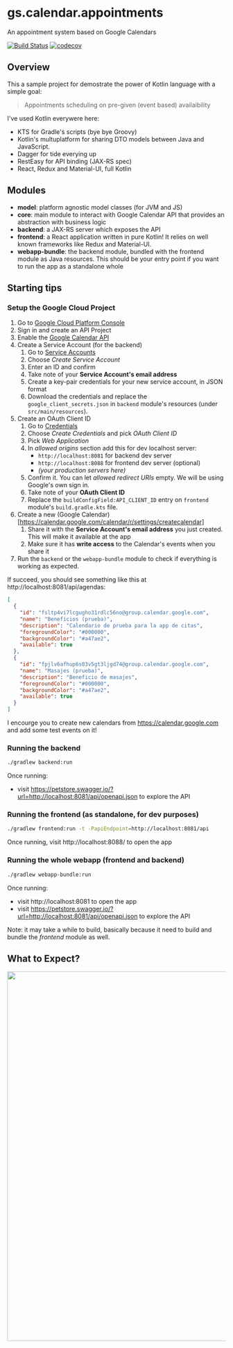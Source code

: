 # gs.calendar.appointments
An appointment system based on Google Calendars

[![Build Status](https://travis-ci.com/gmazzo/gs.calendar.appointments.svg?branch=master)](https://travis-ci.com/gmazzo/gs.calendar.appointments)
[![codecov](https://codecov.io/gh/gmazzo/gs.calendar.appointments/branch/master/graph/badge.svg)](https://codecov.io/gh/gmazzo/gs.calendar.appointments)

## Overview
This a sample project for demostrate the power of Kotlin language with a simple goal:
> Appointments scheduling on pre-given (event based) availaibility

I've used Kotlin everywere here:
- KTS for Gradle's scripts (bye bye Groovy)
- Kotlin's multuplatform for sharing DTO models between Java and JavaScript.
- Dagger for tide everying up
- RestEasy for API binding (JAX-RS spec)
- React, Redux and Material-UI, full Kotlin

## Modules
- **model**: platform agnostic model classes (for JVM and JS)
- **core**: main module to interact with Google Calendar API that provides an abstraction with business logic
- **backend**: a JAX-RS server which exposes the API
- **frontend**: a React application written in pure Kotlin! It relies on well known frameworks like Redux and Material-UI.
- **webapp-bundle**: the backend module, bundled with the frontend module as Java resources. This should be your entry point if you want to run the app as a standalone whole

## Starting tips
### Setup the Google Cloud Project
1. Go to [Google Cloud Platform Console](https://console.cloud.google.com/apis)
1. Sign in and create an API Project
1. Enable the [Google Calendar API](https://console.cloud.google.com/apis/api/calendar-json.googleapis.com)
1. Create a Service Account (for the backend)
    1. Go to [Service Accounts](https://console.cloud.google.com/iam-admin/serviceaccounts)
    1. Choose *Create Service Account*
    1. Enter an ID and confirm
    1. Take note of your **Service Account's email address**
    1. Create a key-pair credentials for your new service account, in JSON format
    1. Download the credentials and replace the `google_client_secrets.json` in `backend` module's resources (under `src/main/resources`).
1. Create an OAuth Client ID
    1. Go to [Credentials](https://console.cloud.google.com/apis/credentials)
    1. Choose *Create Credentials* and pick *OAuth Client ID*
    1. Pick *Web Application*
    1. In *allowed origins* section add this for dev localhost server:
        - `http://localhost:8081` for backend dev server
        - `http://localhost:8088` for frontend dev server (optional)
        - *(your production servers here)*
    1. Confirm it. You can let *allowed redirect URIs* empty. We will be using Google's own sign in.
    1. Take note of your **OAuth Client ID**
    1. Replace the `buildConfigField:API_CLIENT_ID` entry on `frontend` module's `build.gradle.kts` file.
1. Create a new (Google Calendar)[https://calendar.google.com/calendar/r/settings/createcalendar]
    1. Share it with the **Service Account's email address** you just created. This will make it available at the app
    1. Make sure it has **write access** to the Calendar's events when you share it
1. Run the `backend` or the `webapp-bundle` module to check if everything is working as expected.

If succeed, you should see something like this at http://localhost:8081/api/agendas:
```json
[
  {
    "id": "fsltp4vi7lcgugho31rdlc56no@group.calendar.google.com",
    "name": "Beneficios (prueba)",
    "description": "Calendario de prueba para la app de citas",
    "foregroundColor": "#000000",
    "backgroundColor": "#a47ae2",
    "available": true
  },
  {
    "id": "fpjlv6afhup6s03v5gt3ljgd74@group.calendar.google.com",
    "name": "Masajes (prueba)",
    "description": "Beneficio de masajes",
    "foregroundColor": "#000000",
    "backgroundColor": "#a47ae2",
    "available": true
  }
]
```

I encourge you to create new calendars from https://calendar.google.com and add some test events on it!

### Running the backend
```sh
./gradlew backend:run
```
Once running:
- visit https://petstore.swagger.io/?url=http://localhost:8081/api/openapi.json to explore the API

### Running the frontend (as standalone, for dev purposes)
```sh
./gradlew frontend:run -t -PapiEndpoint=http://localhost:8081/api
```
Once running, visit http://localhost:8088/ to open the app

### Running the whole webapp (frontend and backend)
```sh
./gradlew webapp-bundle:run
```
Once running:
- visit http://localhost:8081 to open the app 
- visit https://petstore.swagger.io/?url=http://localhost:8081/api/openapi.json to explore the API

Note: it may take a while to build, basically because it need to build and bundle the *frontend* module as well.

## What to Expect?
<img width="852" src="https://user-images.githubusercontent.com/513566/55527104-fac2b880-566d-11e9-9885-2bff97c82757.png">
